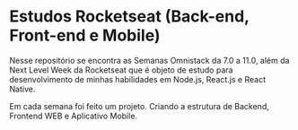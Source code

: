 # Estudos Rocketseat (Back-end, Front-end e Mobile)
 
 Nesse repositório se encontra as Semanas Omnistack da 7.0 a 11.0, além da Next Level Week da Rocketseat que é objeto de estudo para desenvolvimento de minhas habilidades em Node.js, React.js e React Native.
 
 Em cada semana foi feito um projeto. Criando a estrutura de Backend, Frontend WEB e Aplicativo Mobile.
